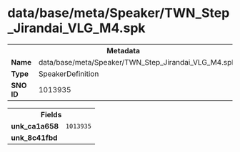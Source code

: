 <h1>data/base/meta/Speaker/TWN_Step_Jirandai_VLG_M4.spk</h1><table><tr><th colspan="100%">Metadata</th></tr><tr><td><b>Name</b></td><td>data/base/meta/Speaker/TWN_Step_Jirandai_VLG_M4.spk</td></tr><tr><td><b>Type</b></td><td>SpeakerDefinition</td></tr><tr><td><b>SNO ID</b></td><td>1013935</td></tr></table>

<table><tr><th colspan="100%">Fields</th></tr><tr><td><b>unk_ca1a658</b></td><td><code>1013935</code></td></tr><tr><td><b>unk_8c41fbd</b></td><td></td></tr></table>

